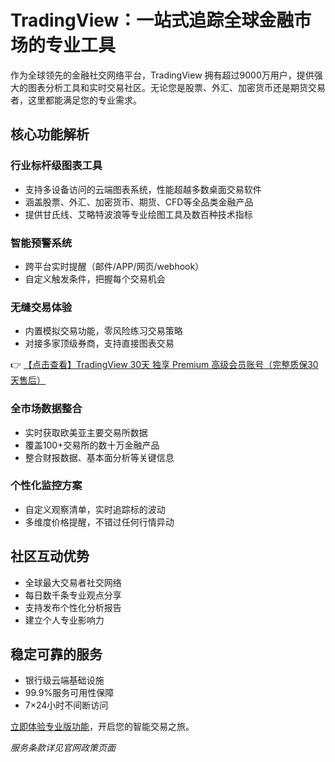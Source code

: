 # TradingView：一站式追踪全球金融市场的专业工具

作为全球领先的金融社交网络平台，TradingView 拥有超过9000万用户，提供强大的图表分析工具和实时交易社区。无论您是股票、外汇、加密货币还是期货交易者，这里都能满足您的专业需求。

## 核心功能解析

### 行业标杆级图表工具
- 支持多设备访问的云端图表系统，性能超越多数桌面交易软件
- 涵盖股票、外汇、加密货币、期货、CFD等全品类金融产品
- 提供甘氏线、艾略特波浪等专业绘图工具及数百种技术指标

### 智能预警系统
- 跨平台实时提醒（邮件/APP/网页/webhook）
- 自定义触发条件，把握每个交易机会

### 无缝交易体验
- 内置模拟交易功能，零风险练习交易策略
- 对接多家顶级券商，支持直接图表交易

👉 [【点击查看】TradingView 30天 独享 Premium 高级会员账号（完整质保30天售后）](https://bit.ly/TradingView-Pro)

### 全市场数据整合
- 实时获取欧美亚主要交易所数据
- 覆盖100+交易所的数十万金融产品
- 整合财报数据、基本面分析等关键信息

### 个性化监控方案
- 自定义观察清单，实时追踪标的波动
- 多维度价格提醒，不错过任何行情异动

## 社区互动优势
- 全球最大交易者社交网络
- 每日数千条专业观点分享
- 支持发布个性化分析报告
- 建立个人专业影响力

## 稳定可靠的服务
- 银行级云端基础设施
- 99.9%服务可用性保障
- 7×24小时不间断访问

[立即体验专业版功能](https://bit.ly/TradingView-Pro)，开启您的智能交易之旅。

*服务条款详见官网政策页面*